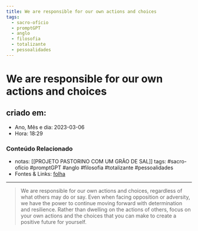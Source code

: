 ```yaml
---
title: We are responsible for our own actions and choices
tags:
  - sacro-ofício
  - promptGPT
  - anglo
  - filosofia
  - totalizante
  - pessoalidades
---
```

# We are responsible for our own actions and choices

## criado em: 
-  Ano, Mês e dia: 2023-03-06
- Hora: 18:29

### Conteúdo Relacionado
- notas: [[PROJETO PASTORINO COM UM GRÃO DE SAL]]
tags: #sacro-ofício #promptGPT #anglo #filosofia #totalizante #pessoalidades 
- Fontes & Links: [folha](https://www1.folha.uol.com.br/folha/livrariadafolha/825139-ha-cem-anos-nascia-carlos-torres-pastorino-autor-de-minutos-de-sabedoria.shtml)
---
>We are responsible for our own actions and choices, regardless of what others may do or say. Even when facing opposition or adversity, we have the power to continue moving forward with determination and resilience. Rather than dwelling on the actions of others, focus on your own actions and the choices that you can make to create a positive future for yourself.